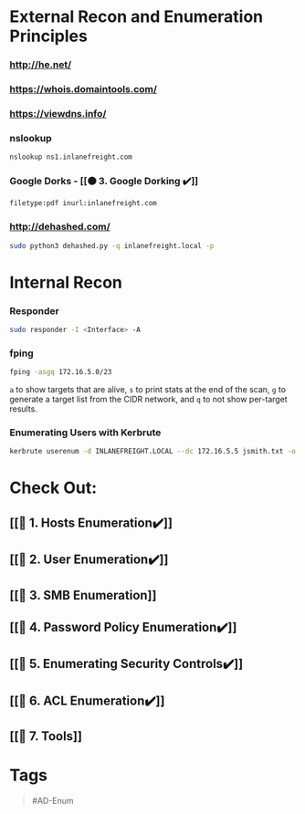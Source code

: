 # External Recon and Enumeration Principles
### http://he.net/
### https://whois.domaintools.com/
### https://viewdns.info/
### nslookup

```bash
nslookup ns1.inlanefreight.com
```
### Google Dorks - [[🟠 3. Google Dorking ✔️]] 

```bash
filetype:pdf inurl:inlanefreight.com
```
### http://dehashed.com/

```bash
sudo python3 dehashed.py -q inlanefreight.local -p
```
# Internal Recon
### Responder

```bash
sudo responder -I <Interface> -A 
```
### fping

```bash
fping -asgq 172.16.5.0/23
```

`a` to show targets that are alive, `s` to print stats at the end of the scan, `g` to generate a target list from the CIDR network, and `q` to not show per-target results.
### Enumerating Users with Kerbrute

```bash
kerbrute userenum -d INLANEFREIGHT.LOCAL --dc 172.16.5.5 jsmith.txt -o valid_ad_users
```
# Check Out:
## [[🔵 1. Hosts Enumeration✔️]]
## [[🔵 2. User Enumeration✔️]]
## [[🔵 3. SMB Enumeration]]
## [[🔵 4. Password Policy Enumeration✔️]]
## [[🔵 5. Enumerating Security Controls✔️]]
## [[🔵 6. ACL Enumeration✔️]]
## [[🔵 7. Tools]]

# Tags
> #AD-Enum 